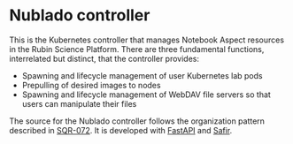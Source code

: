 # Nublado controller

This is the Kubernetes controller that manages Notebook Aspect resources in the Rubin Science Platform.
There are three fundamental functions, interrelated but distinct, that the controller provides:

* Spawning and lifecycle management of user Kubernetes lab pods
* Prepulling of desired images to nodes
* Spawning and lifecycle management of WebDAV file servers so that users can manipulate their files

The source for the Nublado controller follows the organization pattern described in [SQR-072](https://sqr-072.lsst.io).
It is developed with [FastAPI](https://fastapi.tiangolo.com) and [Safir](https://safir.lsst.io).
